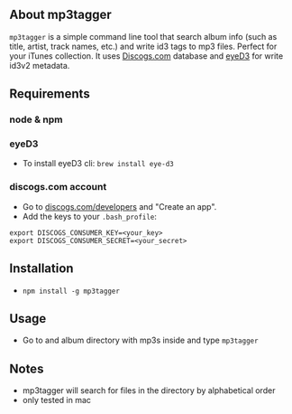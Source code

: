 ## About mp3tagger

`mp3tagger` is a simple command line tool that search album info (such as title, artist, track names, etc.) and write id3 tags to mp3 files. Perfect for your iTunes collection. It uses [Discogs.com](http://www.discogs.com) database and [eyeD3](http://eyed3.nicfit.net/) for write id3v2 metadata.

## Requirements

### node & npm

### eyeD3
* To install eyeD3 cli: `brew install eye-d3`

### discogs.com account
* Go to [discogs.com/developers](http://www.discogs.com/developers) and "Create an app".
* Add the keys to your `.bash_profile`:
```shell
export DISCOGS_CONSUMER_KEY=<your_key>
export DISCOGS_CONSUMER_SECRET=<your_secret>
```

## Installation
* `npm install -g mp3tagger`

## Usage
* Go to and album directory with mp3s inside and type `mp3tagger`

## Notes
* mp3tagger will search for files in the directory by alphabetical order
* only tested in mac
